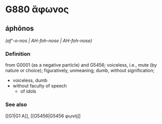 # G880 ἄφωνος

## áphōnos

_(af'-o-nos | AH-foh-nose | AH-foh-nose)_

### Definition

from G0001 (as a negative particle) and G5456; voiceless, i.e., mute (by nature or choice); figuratively, unmeaning; dumb, without signification; 

- voiceless, dumb
- without faculty of speech
  - of idols

### See also

[[G1|G1 Α]], [[G5456|G5456 φωνή]]
